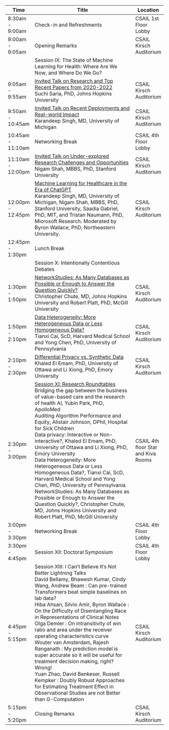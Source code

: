 <table class="table table-bordered table-sm">
  	<thead>
    <tr>
      <th style='width:15%'>Time</th>
      <th style='width:70%'>Title</th>
      <th style='width:15'>Location</th>
    </tr>
	</thead>
	 <tbody>
    <tr>
      <td>8:30am - 9:00am</td>
      <td>Check-in and Refreshments</td>
      <td>CSAIL 1st Floor Lobby</td>
    </tr>
    <tr>
      <td>9:00am - 9:05am</td>
      <td>Opening Remarks</td>
      <td>CSAIL Kirsch Auditorium</td>
    </tr>
    <tr>
      <td></td>
      <td class="keynote"><span class="border-left-0"><span class="font-weight-bold">Session IX: The State of Machine Learning for Health: Where Are We Now, and Where Do We Go?</span></span></td>
    </tr>
     <tr>
      <td>9:05am - 9:55am</td>
      <td><a href="program.html#tab-invited">Invited Talk on Research and Top Recent Papers from 2020-2022</a><br>
      <span class="font-italic"><span class="font-weight-bold">Suchi Saria, PhD,</span> Johns Hopkins University</span></td>
      <td>CSAIL Kirsch Auditorium</td>
    </tr>
     <tr>
      <td>9:50am - 10:45am</td>
      <td><a href="program.html#tab-invited">Invited Talk on Recent Deployments and Real-world Impact</a><br>
        <span class="font-italic"><span class="font-weight-bold">Karandeep Singh, MD,</span> University of Michigan</span>
      </td> 
      <td>CSAIL Kirsch Auditorium</td>
    </tr>
     <tr>
      <td>10:45am - 11:10am</td>
      <td>Networking Break</td>
      <td>CSAIL 4th Floor Lobby</td>
    </tr>
    <tr>
      <td>11:10am - 12:00pm</td>
      <td><a href="program.html#tab-invited">Invited Talk on Under-explored Research Challenges and Opportunities</a><br>
        <span class="font-italic"><span class="font-weight-bold">Nigam Shah, MBBS, PhD,</span> Stanford University</span>
      </td>
      <td>CSAIL Kirsch Auditorium</td>
    </tr>
     <tr>
      <td>12:00pm - 12:45pm</td>
      <td><a href="program.html#tab-invited">Machine Learning for Healthcare in the Era of ChatGPT</a><br>
        <span class="font-italic"><span class="font-weight-bold">Karandeep Singh, MD,</span> University of Michigan, <span class="font-weight-bold">Nigam Shah, MBBS, PhD,</span> Stanford University, <span class="font-weight-bold">Saadia Gabriel, PhD,</span> MIT, and <span class="font-italic"><span class="font-weight-bold">Tristan Naumann, PhD,</span> Microsoft Research</span>. Moderated by <span class="font-weight-bold">Byron Wallace, PhD,</span> Northeastern University</span>.
</td>
      <td>CSAIL Kirsch Auditorium</td>
    </tr>
    <tr>
      <td>12:45pm - 1:30pm</td>
      <td>Lunch Break</td> 
      <td></td>
    </tr>
    <tr>
      <td></td>
      <td class="keynote"><span class="border-left-0"><span class="font-weight-bold">Session X: Intentionally Contentious Debates</span></span></td>
    </tr>
    <tr>
      <td>1:30pm - 1:50pm</td>
      <td><a href="program.html#tab-debates">NetworkStudies: As Many Databases as Possible or Enough to Answer the Question Quickly?</a><br>
        <span class="font-italic"><span class="font-weight-bold">Christopher Chute, MD,</span> Johns Hopkins University and <span class="font-weight-bold">Robert Platt, PhD,</span> McGill University</span>
      </td>
      <td>CSAIL Kirsch Auditorium</td>
    </tr>
     <tr>
      <td>1:50pm - 2:10pm</td>
      <td><a href="program.html#tab-debates">Data Heterogeneity: More Heterogeneous Data or Less Homogeneous Data?</a><br>
        <span class="font-italic"><span class="font-weight-bold">Tianxi Cai, ScD,</span> Harvard Medical School and <span class="font-weight-bold">Yong Chen, PhD,</span> University of Pennsylvania</span>
      </td>
      <td>CSAIL Kirsch Auditorium</td>
    </tr>
    <tr>
      <td>2:10pm - 2:30pm</td>
      <td><a href="program.html#tab-debates">Differential Privacy vs. Synthetic Data</a><br>
        <span class="font-italic"><span class="font-weight-bold">Khaled El Emam, PhD,</span> University of Ottawa and <span class="font-weight-bold">Li Xiong, PhD,</span> Emory University</span>
      </td>
      <td>CSAIL Kirsch Auditorium</td>
    </tr>
     <tr>
      <td>2:30pm - 3:00pm</td>
      <td><span class="font-weight-bold"><a href="program.html#tab-roundtables">Session XI: Research Roundtables</a></span><br>
        Bridging the gap between the business of value-based care and the research of health AI, <span class="font-italic"><span class="font-weight-bold">Yubin Park, PhD</span>, ApolloMed</span><br>
        Auditing Algorithm Performance and Equity, <span class="font-italic"><span class="font-weight-bold">Alistair Johnson, DPhil</span>, Hospital for Sick Children</span><br>
        Data privacy: Interactive or Non-interactive?, <span class="font-italic"><span class="font-weight-bold">Khaled El Emam, PhD,</span> University of Ottawa and <span class="font-weight-bold">Li Xiong, PhD,</span> Emory University</span><br>
        Data Heterogeneity: More Heterogeneous Data or Less Homogeneous Data?, <span class="font-weight-bold">Tianxi Cai, ScD,</span> Harvard Medical School and <span class="font-weight-bold">Yong Chen, PhD,</span> University of Pennsylvania</span><br>
        NetworkStudies: As Many Databases as Possible or Enough to Answer the Question Quickly?, <span class="font-italic"><span class="font-weight-bold">Christopher Chute, MD,</span> Johns Hopkins University and <span class="font-weight-bold">Robert Platt, PhD,</span> McGill University</span></td>
        <td>CSAIL 4th floor Star and Kiva Rooms</td>
    </tr>
    <tr>
      <td>3:00pm - 3:30pm</td>
      <td>Networking Break</td> 
      <td>CSAIL 4th Floor Lobby</td>
    </tr>
    <tr>
      <td>3:30pm - 4:45pm</td>
      <td><span class="font-weight-bold">
      Session XII: Doctoral Symposium</span></td> 
      <td>CSAIL 4th Floor Lobby</td>
    </tr>
    <tr>
      <td>4:45pm - 5:15pm</td>
      <td><span class="font-weight-bold">
      Session XIII: I Can’t Believe It’s Not Better Lightning Talks</span><br>
      <span class="font-italic"><span class="font-weight-bold">David Bellamy</span>, Bhawesh Kumar, Cindy Wang, Andrew Beam</span> : Can pre-trained Transformers beat simple baselines on lab data?<br>
      <span class="font-italic"><span class="font-weight-bold">Hiba Ahsan</span>, Silvio Amir, Byron Wallace</span> : On the Difficulty of Disentangling Race in Representations of Clinical Notes<br>
      <span class="font-italic"><span class="font-weight-bold">Olga Demler</span></span> : On intransitivity of win ratio and area under the receiver operating characteristics curve<br>
      <span class="font-italic"><span class="font-weight-bold">Wouter van Amsterdam</span>, Rajesh Ranganath</span> : My prediction model is super accurate so it will be useful for treatment decision making, right? Wrong!<br>
      <span class="font-italic"><span class="font-weight-bold">Yuan Zhao</span>, David Benkeser, Russell Kempker</span> : Doubly Robust Approaches for Estimating Treatment Effect in Observational Studies are not Better than G-Computation
    </td> 
      <td>CSAIL Kirsch Auditorium</td>
    </tr>
     <tr>
      <td>5:15pm - 5:20pm</td>
      <td>Closing Remarks</td>
      <td>CSAIL Kirsch Auditorium</td>
    </tr>
  </tbody>
</table>